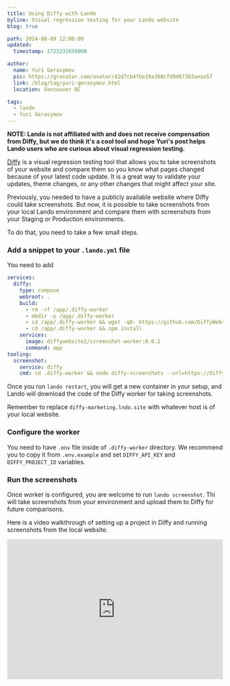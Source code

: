 ```yaml
---
title: Using Diffy with Lando
byline: Visual regression testing for your Lando website
blog: true

path: 2024-08-09 12:00:00
updated:
  timestamp: 1723231659000

author:
  name: Yuri Gerasymov
  pic: https://gravatar.com/avatar/42d7cb4fbe19a308cfd9d67303aeaa57
  link: /blog/tag/yuri-gerasymov.html
  location: Vancouver BC

tags:
  - lando
  - Yuri Gerasymov
---
```


**NOTE: Lando is not affiliated with and does not receive compensation from Diffy, but we do think it's a cool tool and hope Yuri's post helps Lando users who are curious about visual regression testing.**

[Diffy](https://diffy.website) is a visual regression testing tool that allows you to take screenshots of your website and compare them so you know what pages changed because of your latest code update. It is a great way to validate your updates, theme changes, or any other changes that might affect your site.

Previously, you needed to have a publicly available website where Diffy could take screenshots. But now, it is possible to take screenshots from your local Lando environment and compare them with screenshots from your Staging or Production environments.

To do that, you need to take a few small steps.

### Add a snippet to your `.lando.yml` file

You need to add
```yaml
services:
  diffy:
    type: compose
    webroot: .
    build:
      - rm -rf /app/.diffy-worker
      - mkdir -p /app/.diffy-worker
      - cd /app/.diffy-worker && wget -qO- https://github.com/DiffyWebsite/diffy-worker/archive/refs/heads/main.tar.gz | tar xz --strip-components=1
      - cd /app/.diffy-worker && npm install
    services:
      image: diffywebsite2/screenshot-worker:0.0.2
      command: app
tooling:
  screenshot:
    service: diffy
    cmd: cd .diffy-worker && node diffy-screenshots --url=https://diffy-marketing.lndo.site --screenshot-name=lando
```

Once you run `lando restart`, you will get a new container in your setup, and Lando will download the code of the Diffy worker for taking screenshots.

Remember to replace `diffy-marketing.lndo.site` with whatever host is of your local website.

### Configure the worker

You need to have `.env` file inside of `.diffy-worker` directory. We recommend you to copy it from `.env.example` and set `DIFFY_API_KEY` and `DIFFY_PROJECT_ID` variables.

### Run the screenshots

Once worker is configured, you are welcome to run `lando screenshot`. Thi will take screenshots from your environment and upload them to Diffy for future comparisons.

Here is a video walkthrough of setting up a project in Diffy and running screenshots from the local website.

<div style="position: relative; padding-bottom: 64.5933014354067%; height: 0;"><iframe src="https://www.loom.com/embed/780b4a107bcb48f7b5aa6d9fc9810184?sid=3e2d86f8-7603-4860-99e9-5c34a5b3e0fb" frameborder="0" webkitallowfullscreen mozallowfullscreen allowfullscreen style="position: absolute; top: 0; left: 0; width: 100%; height: 100%;"></iframe></div>
